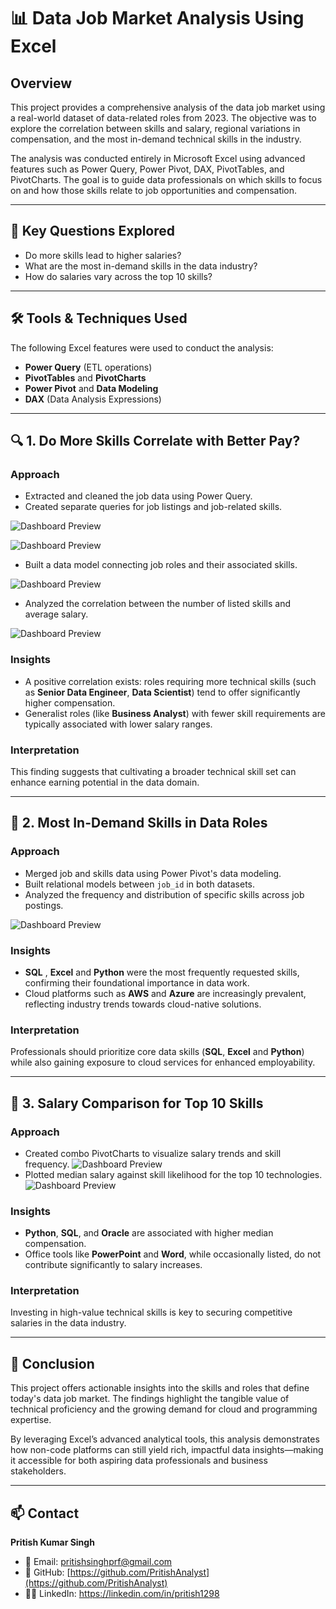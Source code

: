 # 📊 Data Job Market Analysis Using Excel

## Overview

This project provides a comprehensive analysis of the data job market using a real-world dataset of data-related roles from 2023. The objective was to explore the correlation between skills and salary, regional variations in compensation, and the most in-demand technical skills in the industry.

The analysis was conducted entirely in Microsoft Excel using advanced features such as Power Query, Power Pivot, DAX, PivotTables, and PivotCharts. The goal is to guide data professionals on which skills to focus on and how those skills relate to job opportunities and compensation.

---

## 📌 Key Questions Explored

- Do more skills lead to higher salaries?
- What are the most in-demand skills in the data industry?
- How do salaries vary across the top 10 skills?

---

## 🛠️ Tools & Techniques Used

The following Excel features were used to conduct the analysis:

- **Power Query** (ETL operations)
- **PivotTables** and **PivotCharts**
- **Power Pivot** and **Data Modeling**
- **DAX** (Data Analysis Expressions)

---

## 🔍 1. Do More Skills Correlate with Better Pay?

### Approach

- Extracted and cleaned the job data using Power Query.
- Created separate queries for job listings and job-related skills.

![Dashboard Preview](/Data_job_salary_calculator/0_Content/Data%20jobs%20all%20power%20query.png)

![Dashboard Preview](/Data_job_salary_calculator/0_Content/Data%20job%20skills%20power%20query.png)
- Built a data model connecting job roles and their associated skills.

![Dashboard Preview](/Data_job_salary_calculator/0_Content/Data%20model%20diagram.png)
- Analyzed the correlation between the number of listed skills and average salary.


![Dashboard Preview](/Data_job_salary_calculator/0_Content/Salary-skills%20window.png)
### Insights

- A positive correlation exists: roles requiring more technical skills (such as **Senior Data Engineer**, **Data Scientist**) tend to offer significantly higher compensation.
- Generalist roles (like **Business Analyst**) with fewer skill requirements are typically associated with lower salary ranges.

### Interpretation

This finding suggests that cultivating a broader technical skill set can enhance earning potential in the data domain.



---

## 🔧 2. Most In-Demand Skills in Data Roles

### Approach

- Merged job and skills data using Power Pivot's data modeling.
- Built relational models between `job_id` in both datasets.
- Analyzed the frequency and distribution of specific skills across job postings.


![Dashboard Preview](/Data_job_salary_calculator/0_Content/skill%20job%20analysis.gif)
### Insights

- **SQL** , **Excel** and **Python** were the most frequently requested skills, confirming their foundational importance in data work.
- Cloud platforms such as **AWS** and **Azure** are increasingly prevalent, reflecting industry trends towards cloud-native solutions.

### Interpretation

Professionals should prioritize core data skills (**SQL**, **Excel** and **Python**) while also gaining exposure to cloud services for enhanced employability.

---

## 💼 3. Salary Comparison for Top 10 Skills

### Approach

- Created combo PivotCharts to visualize salary trends and skill frequency.
![Dashboard Preview](/Data_job_salary_calculator/0_Content/combo%20pivot%20chart.png)
- Plotted median salary against skill likelihood for the top 10 technologies.
![Dashboard Preview](/Data_job_salary_calculator/0_Content/skill%20likelihood%20x%20median%20salary.png)

### Insights

- **Python**, **SQL**, and **Oracle** are associated with higher median compensation.
- Office tools like **PowerPoint** and **Word**, while occasionally listed, do not contribute significantly to salary increases.

### Interpretation

Investing in high-value technical skills is key to securing competitive salaries in the data industry.

---

## 📌 Conclusion

This project offers actionable insights into the skills and roles that define today's data job market. The findings highlight the tangible value of technical proficiency and the growing demand for cloud and programming expertise.

By leveraging Excel’s advanced analytical tools, this analysis demonstrates how non-code platforms can still yield rich, impactful data insights—making it accessible for both aspiring data professionals and business stakeholders.

---

## 📫 Contact


**Pritish Kumar Singh**  
- 📧 Email: [pritishsinghprf@gmail.com](mailto:pritishsinghprf@gmail.com)
- 🔗 GitHub: [https://github.com/PritishAnalyst](https://github.com/PritishAnalyst)  
- 🧑‍💼 LinkedIn: https://linkedin.com/in/pritish1298
